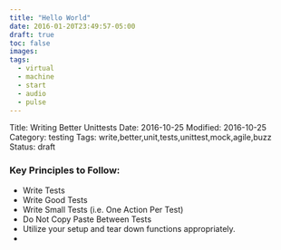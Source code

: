 ```yaml
---
title: "Hello World"
date: 2016-01-20T23:49:57-05:00
draft: true
toc: false
images:
tags:
  - virtual
  - machine
  - start
  - audio
  - pulse
---
```


Title: Writing Better Unittests
Date: 2016-10-25
Modified: 2016-10-25
Category: testing
Tags: write,better,unit,tests,unittest,mock,agile,buzz
Status: draft


### Key Principles to Follow:

 * Write Tests
 * Write Good Tests
 * Write Small Tests (i.e. One Action Per Test)
 * Do Not Copy Paste Between Tests
 * Utilize your setup and tear down functions appropriately.
 *

